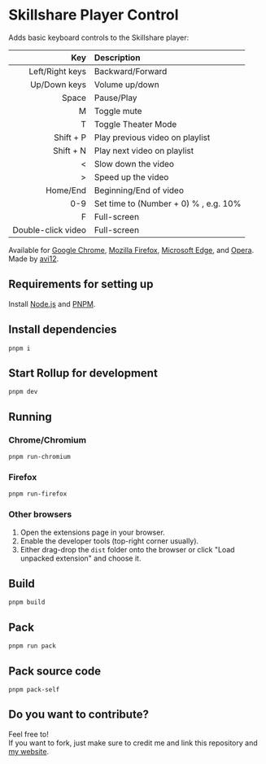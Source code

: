 # Skillshare Player Control
Adds basic keyboard controls to the Skillshare player:

| Key | Description
| ---:|:-----------
| Left/Right keys | Backward/Forward
| Up/Down keys | Volume up/down
| Space | Pause/Play
| M | Toggle mute
| T | Toggle Theater Mode
| Shift + P | Play previous video on playlist
| Shift + N | Play next video on playlist
| < | Slow down the video
| \> | Speed up the video
| Home/End | Beginning/End of video
| 0-9 | Set time to (Number + 0) % , e.g. 10%
| F | Full-screen
| Double-click video | Full-screen

Available for [Google Chrome](https://chrome.google.com/webstore/detail/agbhgcomfpcfboebbfmefbicfkpnlfeg), [Mozilla Firefox](https://addons.mozilla.org/en-US/firefox/addon/skillshare-player-control), [Microsoft Edge](https://microsoftedge.microsoft.com/addons/detail/ldgdglnmpaghmpoabbfadpnnaobhjffe), and [Opera](https://addons.opera.com/en/extensions/details/skillshare-player-control).  
Made by [avi12](https://avi12.com).

## Requirements for setting up
Install [Node.js](https://nodejs.org) and [PNPM](https://pnpm.js.org/en/installation).

## Install dependencies
```shell
pnpm i
```

## Start Rollup for development
```shell
pnpm dev
```

## Running
### Chrome/Chromium
```shell
pnpm run-chromium
```

### Firefox
```shell
pnpm run-firefox
```

### Other browsers
1. Open the extensions page in your browser.
1. Enable the developer tools (top-right corner usually).
1. Either drag-drop the `dist` folder onto the browser or click "Load unpacked extension" and choose it.

## Build
```shell
pnpm build
```

## Pack
```shell
pnpm run pack
```

## Pack source code
```shell
pnpm pack-self
```

## Do you want to contribute?
Feel free to!  
If you want to fork, just make sure to credit me and link this repository and [my website](https://avi12.com).